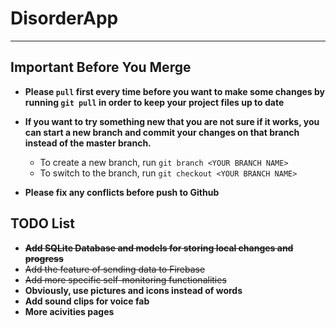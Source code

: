 # DisorderApp
---
## Important Before You Merge
* __Please `pull` first every time before you want to make some changes by running `git pull` in order to keep your project files up to date__

* __If you want to try something new that you are not sure if it works, you can start a new branch and commit your changes on that branch instead of the master branch.__
  * To create a new branch, run `git branch <YOUR BRANCH NAME>`
  * To switch to the branch, run `git checkout <YOUR BRANCH NAME>`

* __Please fix any conflicts before push to Github__

## TODO List
* ~~__Add SQLite Database and models for storing local changes and progress__~~
* ~~Add the feature of sending data to Firebase~~
* ~~Add more specific self-monitoring functionalities~~
* __Obviously, use pictures and icons instead of words__
* __Add sound clips for voice fab__
* __More acivities pages__
